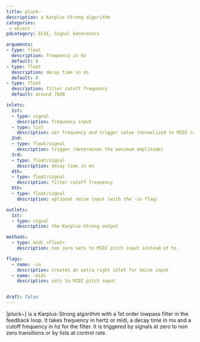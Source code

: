 ```yaml
---
title: pluck~
description: a Karplus-Strong algorithm
categories:
 - object
pdcategory: ELSE, Signal Generators

arguments:
- type: float
  description: frequency in Hz
  default: 0
- type: float
  description: decay time in ms
  default: 0
- type: float
  description: filter cutoff frequency
  default: around 7020

inlets:
  1st:
  - type: signal
    description: frequency input
  - type: list
    description: set frequency and trigger value (normalized to MIDI range)
  2nd:
  - type: float/signal
    description: trigger (determines the maximum amplitude)
  3rd:
  - type: float/signal
    description: decay time in ms
  4th:
  - type: float/signal
    description: filter cutoff frequency
  5th:
  - type: float/signal
    description: optional noise input (with the -in flag)

outlets:
  1st:
  - type: signal
    description: the Karplus-Strong output

methods:
  - type: midi <float>
    description: non zero sets to MIDI pitch input instead of hz.

flags:
  - name: -in
    description: creates an extra right inlet for noise input
  - name: -midi
    description: sets to MIDI pitch input


draft: false
---
```


[pluck~] is a Karplus-Strong algorithm with a 1st order lowpass filter in the feedback loop. It takes frequency in hertz or midi, a decay time in ms and a cutoff frequency in hz for the filter. It is triggered by signals at zero to non zero transitions or by lists at control rate.

